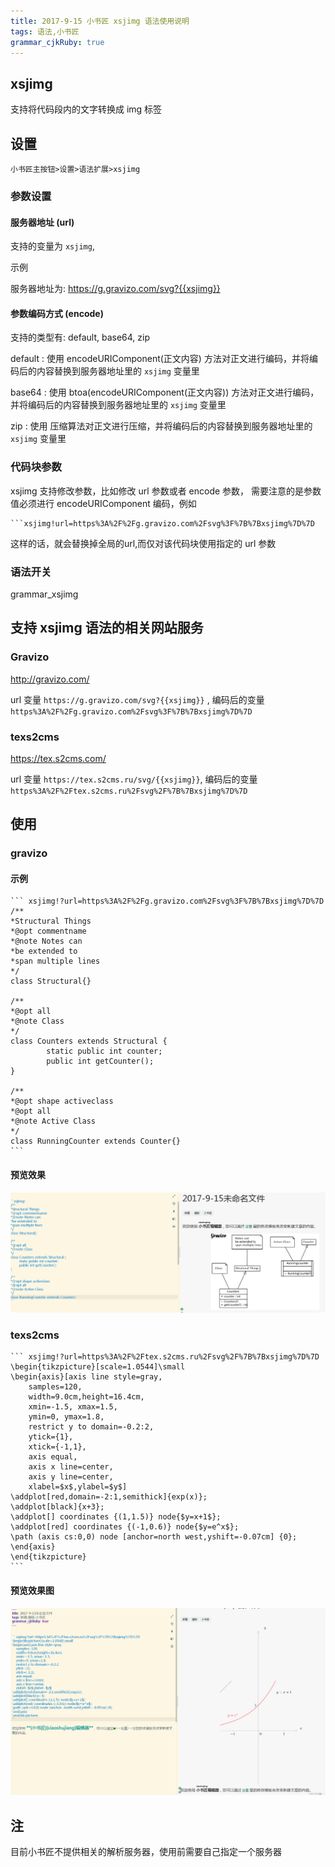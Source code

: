 ```yaml
---
title: 2017-9-15 小书匠 xsjimg 语法使用说明
tags: 语法,小书匠
grammar_cjkRuby: true
---
```


## xsjimg

支持将代码段内的文字转换成 img 标签

## 设置

`小书匠主按钮>设置>语法扩展>xsjimg`

### 参数设置

#### 服务器地址 (url)

支持的变量为 `xsjimg`,

示例

服务器地址为: https://g.gravizo.com/svg?{{xsjimg}}

#### 参数编码方式 (encode)

支持的类型有: default, base64, zip

default
: 使用 encodeURIComponent(正文内容) 方法对正文进行编码，并将编码后的内容替换到服务器地址里的 `xsjimg` 变量里

base64
: 使用 btoa(encodeURIComponent(正文内容)) 方法对正文进行编码，并将编码后的内容替换到服务器地址里的 `xsjimg` 变量里

zip
: 使用 压缩算法对正文进行压缩，并将编码后的内容替换到服务器地址里的 `xsjimg` 变量里

### 代码块参数

xsjimg 支持修改参数，比如修改 url 参数或者 encode 参数， 需要注意的是参数值必须进行 encodeURIComponent 编码，例如

````
```xsjimg!url=https%3A%2F%2Fg.gravizo.com%2Fsvg%3F%7B%7Bxsjimg%7D%7D
````

这样的话，就会替换掉全局的url,而仅对该代码块使用指定的 url 参数

### 语法开关

grammar_xsjimg


## 支持 xsjimg 语法的相关网站服务

### Gravizo

http://gravizo.com/

url 变量 `https://g.gravizo.com/svg?{{xsjimg}}` , 
编码后的变量 `https%3A%2F%2Fg.gravizo.com%2Fsvg%3F%7B%7Bxsjimg%7D%7D`


### texs2cms

https://tex.s2cms.com/

url 变量 `https://tex.s2cms.ru/svg/{{xsjimg}}`, 
编码后的变量 `https%3A%2F%2Ftex.s2cms.ru%2Fsvg%2F%7B%7Bxsjimg%7D%7D`


## 使用

### gravizo

#### 示例



````
``` xsjimg!?url=https%3A%2F%2Fg.gravizo.com%2Fsvg%3F%7B%7Bxsjimg%7D%7D
/**
*Structural Things
*@opt commentname
*@note Notes can
*be extended to
*span multiple lines
*/
class Structural{}

/**
*@opt all
*@note Class
*/
class Counters extends Structural {
        static public int counter;
        public int getCounter();
}

/**
*@opt shape activeclass
*@opt all
*@note Active Class
*/
class RunningCounter extends Counter{}
```
````

#### 预览效果

![enter description here][1]

### texs2cms

````
``` xsjimg!?url=https%3A%2F%2Ftex.s2cms.ru%2Fsvg%2F%7B%7Bxsjimg%7D%7D
\begin{tikzpicture}[scale=1.0544]\small
\begin{axis}[axis line style=gray,
	samples=120,
	width=9.0cm,height=16.4cm,
	xmin=-1.5, xmax=1.5,
	ymin=0, ymax=1.8,
	restrict y to domain=-0.2:2,
	ytick={1},
	xtick={-1,1},
	axis equal,
	axis x line=center,
	axis y line=center,
	xlabel=$x$,ylabel=$y$]
\addplot[red,domain=-2:1,semithick]{exp(x)};
\addplot[black]{x+3};
\addplot[] coordinates {(1,1.5)} node{$y=x+1$};
\addplot[red] coordinates {(-1,0.6)} node{$y=e^x$};
\path (axis cs:0,0) node [anchor=north west,yshift=-0.07cm] {0};
\end{axis}
\end{tikzpicture}
```
````

#### 预览效果图

![enter description here][2]

## 注

目前小书匠不提供相关的解析服务器，使用前需要自己指定一个服务器


  [1]: ./images/1505451173965.jpg
  [2]: ./images/1505455248260.jpg